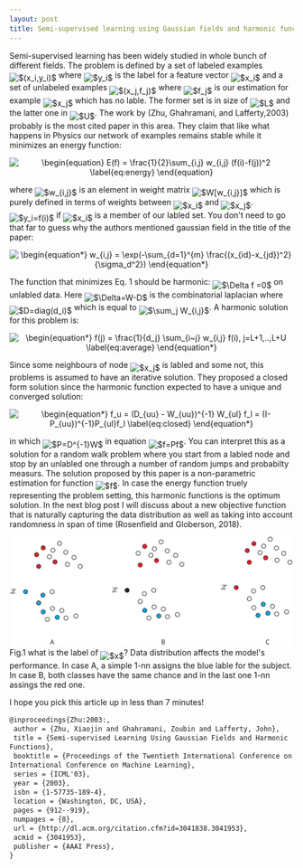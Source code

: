```yaml
---
layout: post
title: Semi-supervised learning using Gaussian fields and harmonic functions
---
```

Semi-supervised learning has been widely studied in whole bunch of different fields.
The problem is defined by a set of labeled examples <img alt="$(x_i,y_i)$" src="https://cdn.jsdelivr.net/gh/dadashkarimi/dadashkarimi.github.io/svgs/45f2dbf90251d9796e488d974777c8c8.svg?invert_in_darkmode" align="middle" width="48.361335pt" height="24.56553pt"/> where <img alt="$y_i$" src="https://cdn.jsdelivr.net/gh/dadashkarimi/dadashkarimi.github.io/svgs/2b442e3e088d1b744730822d18e7aa21.svg?invert_in_darkmode" align="middle" width="12.662925pt" height="14.10255pt"/> is the label for a feature vector <img alt="$x_i$" src="https://cdn.jsdelivr.net/gh/dadashkarimi/dadashkarimi.github.io/svgs/9fc20fb1d3825674c6a279cb0d5ca636.svg?invert_in_darkmode" align="middle" width="13.993485pt" height="14.10255pt"/> and a set of unlabeled examples <img alt="$(x_j,f_j)$" src="https://cdn.jsdelivr.net/gh/dadashkarimi/dadashkarimi.github.io/svgs/b8dd2f065bf7ccad2dc908c997b223b1.svg?invert_in_darkmode" align="middle" width="51.257085pt" height="24.56553pt"/> where <img alt="$f_j$" src="https://cdn.jsdelivr.net/gh/dadashkarimi/dadashkarimi.github.io/svgs/ac9424c220341fa74016e5769014f456.svg?invert_in_darkmode" align="middle" width="14.099745pt" height="22.74591pt"/> is our estimation for example <img alt="$x_j$" src="https://cdn.jsdelivr.net/gh/dadashkarimi/dadashkarimi.github.io/svgs/4d8443b72a1de913b4a3995119296c90.svg?invert_in_darkmode" align="middle" width="15.44169pt" height="14.10255pt"/> which has no lable.
 The former set is in size of <img alt="$L$" src="https://cdn.jsdelivr.net/gh/dadashkarimi/dadashkarimi.github.io/svgs/ddcb483302ed36a59286424aa5e0be17.svg?invert_in_darkmode" align="middle" width="11.14542pt" height="22.38192pt"/> and the latter one in <img alt="$U$" src="https://cdn.jsdelivr.net/gh/dadashkarimi/dadashkarimi.github.io/svgs/6bac6ec50c01592407695ef84f457232.svg?invert_in_darkmode" align="middle" width="12.96735pt" height="22.38192pt"/>.
The work by (Zhu, Ghahramani, and Lafferty,2003) probably is the most cited paper in this area. 
They claim that like what happens in Physics our network of examples remains stable while it minimizes an energy function:



<p align="center"><img alt="\begin{equation}&#10;E(f) = \frac{1}{2}\sum_{i,j} w_{i,j} (f(i)-f(j))^2&#10;\label{eq:energy}&#10;\end{equation}" src="https://cdn.jsdelivr.net/gh/dadashkarimi/dadashkarimi.github.io/svgs/0d544b823be5462c7d4a1370d75f4caa.svg?invert_in_darkmode" align="middle" width="462.594pt" height="43.298805pt"/></p>

where <img alt="$w_{i,j}$" src="https://cdn.jsdelivr.net/gh/dadashkarimi/dadashkarimi.github.io/svgs/9982a9d682d08696452d15a2576d80da.svg?invert_in_darkmode" align="middle" width="26.32938pt" height="14.10255pt"/> is an element in weight matrix <img alt="$W[w_{i,j}]$" src="https://cdn.jsdelivr.net/gh/dadashkarimi/dadashkarimi.github.io/svgs/9d9080f511f5be2fa1f312bcaf250ae6.svg?invert_in_darkmode" align="middle" width="54.054495pt" height="24.56553pt"/> which is purely defined in terms of weights between <img alt="$x_i$" src="https://cdn.jsdelivr.net/gh/dadashkarimi/dadashkarimi.github.io/svgs/9fc20fb1d3825674c6a279cb0d5ca636.svg?invert_in_darkmode" align="middle" width="13.993485pt" height="14.10255pt"/> and <img alt="$x_j$" src="https://cdn.jsdelivr.net/gh/dadashkarimi/dadashkarimi.github.io/svgs/4d8443b72a1de913b4a3995119296c90.svg?invert_in_darkmode" align="middle" width="15.44169pt" height="14.10255pt"/>. <img alt="$y_i=f(i)$" src="https://cdn.jsdelivr.net/gh/dadashkarimi/dadashkarimi.github.io/svgs/3c9d2a7d972ebe86e4f1a668e853098d.svg?invert_in_darkmode" align="middle" width="63.53919pt" height="24.56553pt"/> if <img alt="$x_i$" src="https://cdn.jsdelivr.net/gh/dadashkarimi/dadashkarimi.github.io/svgs/9fc20fb1d3825674c6a279cb0d5ca636.svg?invert_in_darkmode" align="middle" width="13.993485pt" height="14.10255pt"/> is a member of our labled set.
You don't need to go that far to guess why the authors mentioned gaussian field in the title of the paper:

<p align="center"><img alt="\begin{equation*}&#10;w_{i,j} = \exp(-\sum_{d=1}^{m} \frac{(x_{id}-x_{jd})^2}{\sigma_d^2})&#10;\end{equation*}" src="https://cdn.jsdelivr.net/gh/dadashkarimi/dadashkarimi.github.io/svgs/43747190fe30ecdeec79c6632eca22eb.svg?invert_in_darkmode" align="middle" width="217.96005pt" height="45.25554pt"/></p>


The function that minimizes Eq. 1 should be harmonic: <img alt="$\Delta f =0$" src="https://cdn.jsdelivr.net/gh/dadashkarimi/dadashkarimi.github.io/svgs/fbbe335d556381bcca142ab8cc528963.svg?invert_in_darkmode" align="middle" width="53.49333pt" height="22.74591pt"/> on unlabled data. Here <img alt="$\Delta=W-D$" src="https://cdn.jsdelivr.net/gh/dadashkarimi/dadashkarimi.github.io/svgs/df7cf4f80d1e788009c366761e3ae4ff.svg?invert_in_darkmode" align="middle" width="87.324765pt" height="22.38192pt"/> is the combinatorial laplacian where <img alt="$D=diag(d_i)$" src="https://cdn.jsdelivr.net/gh/dadashkarimi/dadashkarimi.github.io/svgs/710bce74622c0db53d5b05bfbe541227.svg?invert_in_darkmode" align="middle" width="93.843585pt" height="24.56553pt"/> which is equal to <img alt="$\sum_j W_{i,j}$" src="https://cdn.jsdelivr.net/gh/dadashkarimi/dadashkarimi.github.io/svgs/ea8aceee46f814d72d347a282315fa2c.svg?invert_in_darkmode" align="middle" width="57.08967pt" height="24.65793pt"/>. 
A harmonic solution for this problem is:

<p align="center"><img alt="\begin{equation*}&#10;f(j) = \frac{1}{d_j} \sum_{i~j} w_{i,j} f(i), j=L+1,..,L+U&#10;\label{eq:average}&#10;\end{equation*}" src="https://cdn.jsdelivr.net/gh/dadashkarimi/dadashkarimi.github.io/svgs/5cf8007671ca2de191c74e065ff9f032.svg?invert_in_darkmode" align="middle" width="300.1581pt" height="43.298805pt"/></p>

Since some neighbours of node <img alt="$x_j$" src="https://cdn.jsdelivr.net/gh/dadashkarimi/dadashkarimi.github.io/svgs/4d8443b72a1de913b4a3995119296c90.svg?invert_in_darkmode" align="middle" width="15.44169pt" height="14.10255pt"/> is labled and some not, this problems is assumed to have an iterative solution.
They proposed a closed form solution since the harmonic function expected to have a unique and converged solution:

<p align="center"><img alt="\begin{equation*}&#10;f_u = (D_{uu} - W_{uu})^{-1} W_{ul} f_l = (I-P_{uu})^{-1}P_{ul}f_l&#10;\label{eq:closed}&#10;\end{equation*}" src="https://cdn.jsdelivr.net/gh/dadashkarimi/dadashkarimi.github.io/svgs/d2d4377e08a882195423662b52e77efd.svg?invert_in_darkmode" align="middle" width="335.24535pt" height="18.269295pt"/></p>

in which <img alt="$P=D^{-1}W$" src="https://cdn.jsdelivr.net/gh/dadashkarimi/dadashkarimi.github.io/svgs/65f368d03fb24f93db88242d82490565.svg?invert_in_darkmode" align="middle" width="84.07278pt" height="26.70657pt"/> in equation <img alt="$f=Pf$" src="https://cdn.jsdelivr.net/gh/dadashkarimi/dadashkarimi.github.io/svgs/fb818a4c6f777ab3c4794c5f7125b2d2.svg?invert_in_darkmode" align="middle" width="54.235335pt" height="22.74591pt"/>.
You can interpret this as a solution for a random walk problem where you start from a labled node and stop by an unlabled one through a number of random jumps and probabilty measurs. 
The solution proposed by this paper is a non-parametric estimation for function <img alt="$f$" src="https://cdn.jsdelivr.net/gh/dadashkarimi/dadashkarimi.github.io/svgs/190083ef7a1625fbc75f243cffb9c96d.svg?invert_in_darkmode" align="middle" width="9.780705pt" height="22.74591pt"/>.
In case the energy function truely representing the problem setting, this harmonic functions is the optimum solution. 
In the next blog post I will discuss about a new objective function that is naturally capturing the data distribution as well as taking into account randomness in span of time (Rosenfield and Globerson, 2018).

<center>
<img src="/images/semi-example-1.svg" width="500px"/>
</center>
Fig.1 what is the label of <img alt="$x$" src="https://cdn.jsdelivr.net/gh/dadashkarimi/dadashkarimi.github.io/svgs/332cc365a4987aacce0ead01b8bdcc0b.svg?invert_in_darkmode" align="middle" width="9.359955pt" height="14.10255pt"/>? Data distribution affects the model's performance. In case A, a simple 1-nn assigns the blue lable for the subject. In case B, both classes have the same chance and in the last one 1-nn assings the red one.  



I hope you pick this article up in less than 7 minutes!

```
@inproceedings{Zhu:2003:,
 author = {Zhu, Xiaojin and Ghahramani, Zoubin and Lafferty, John},
 title = {Semi-supervised Learning Using Gaussian Fields and Harmonic Functions},
 booktitle = {Proceedings of the Twentieth International Conference on International Conference on Machine Learning},
 series = {ICML'03},
 year = {2003},
 isbn = {1-57735-189-4},
 location = {Washington, DC, USA},
 pages = {912--919},
 numpages = {8},
 url = {http://dl.acm.org/citation.cfm?id=3041838.3041953},
 acmid = {3041953},
 publisher = {AAAI Press},
} 
``` 

